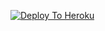[![Deploy To Heroku](https://www.herokucdn.com/deploy/button.svg)](https://heroku.com/deploy?template=https://github.com/ias1234/ifram)
